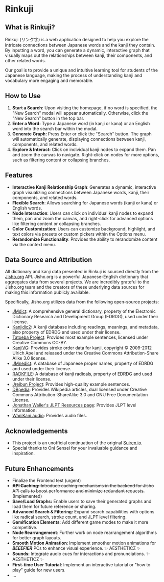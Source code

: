 # Rinkuji

## What is Rinkuji?

Rinkuji (リンク字) is a web application designed to help you explore the intricate connections between Japanese words and the kanji they contain. By inputting a word, you can generate a dynamic, interactive graph that visually maps out the relationships between kanji, their components, and other related words.

Our goal is to provide a unique and intuitive learning tool for students of the Japanese language, making the process of understanding kanji and vocabulary more engaging and memorable.

## How to Use

1.  **Start a Search:** Upon visiting the homepage, if no word is specified, the "New Search" modal will appear automatically. Otherwise, click the "New Search" button in the top bar.
2.  **Enter a Word:** Type a Japanese word (in kanji or kana) or an English word into the search bar within the modal.
3.  **Generate Graph:** Press Enter or click the "Search" button. The graph will automatically generate, displaying connections between kanji, components, and related words.
4.  **Explore & Interact:** Click on individual kanji nodes to expand them. Pan and zoom the canvas to navigate. Right-click on nodes for more options, such as filtering content or collapsing branches.

## Features

*   **Interactive Kanji Relationship Graph**: Generates a dynamic, interactive graph visualizing connections between Japanese words, kanji, their components, and related words.
*   **Flexible Search**: Allows searching for Japanese words (kanji or kana) or English words.
*   **Node Interaction**: Users can click on individual kanji nodes to expand them, pan and zoom the canvas, and right-click for advanced options like filtering content or collapsing branches.
*   **Color Customization**: Users can customize background, highlight, and text colors via presets or custom pickers within the Options menu.
*   **Rerandomize Functionality**: Provides the ability to rerandomize content via the context menu.

## Data Source and Attribution

All dictionary and kanji data presented in Rinkuji is sourced directly from the [Jisho.org](https://jisho.org/) API. Jisho.org is a powerful Japanese-English dictionary that aggregates data from several projects. We are incredibly grateful to the Jisho.org team and the creators of these underlying data sources for making this information publicly available.

Specifically, Jisho.org utilizes data from the following open-source projects:
*   [JMdict](http://www.edrdg.org/jmdict/j_jmdict.html): A comprehensive general dictionary, property of the Electronic Dictionary Research and Development Group (EDRDG), used under their license.
*   [Kanjidic2](http://www.edrdg.org/wiki/index.php/KANJIDIC_Project): A kanji database including readings, meanings, and metadata, also property of EDRDG and used under their license.
*   [Tatoeba Project](https://tatoeba.org/): Provides most example sentences, licensed under Creative Commons CC-BY.
*   [KanjiVG](https://kanjivg.tagaini.net/): Provides stroke order data for kanji, copyright © 2009-2012 Ulrich Apel and released under the Creative Commons Attribution-Share Alike 3.0 license.
*   [JMnedict](https://www.edrdg.org/jmdict/j_jmdict.html): A database of Japanese proper names, property of EDRDG and used under their license.
*   [RADKFILE](https://www.edrdg.org/wiki/index.php/RADKFILE_Project): A database of kanji radicals, property of EDRDG and used under their license.
*   [Jreibun Project](https://jreibun.com/): Provides high-quality example sentences.
*   [DBpedia](https://dbpedia.org/): Provides Wikipedia articles, dual licensed under Creative Commons Attribution-ShareAlike 3.0 and GNU Free Documentation License.
*   [Jonathan Waller's JLPT Resources page](https://www.jlpt.jp/e/): Provides JLPT level information.
*   [WaniKani audio](https://www.wanikani.com/): Provides audio files.

## Acknowledgements

* This project is an unofficial continuation of the original [Suiren.io](https://www.tofugu.com/japanese-learning-resources-database/suiren-io/). 
* Special thanks to Oni Sensei for your invaluable guidance and inspiration.

## Future Enhancements

*   Finalize the Frontend test (urgent)  
*   ~~**API Caching:** Introduce caching mechanisms in the backend for Jisho API calls to boost performance and minimize redundant requests.~~ (Implemented)
*   **Save/Load Graphs:** Enable users to save their generated graphs and load them for future reference or sharing.
*   **Advanced Search & Filtering:** Expand search capabilities with options like radical search, stroke count, and JLPT level filtering.
*   **Gamification Elements**: Add different game modes to make it more competitive.
*   **Node Rearrangement**: Further work on node rearrangement algorithms for better graph layouts.
*   **Smooth Motion Animation**: Implement smoother motion animations for ***BEEEFIER*** PCs to enhance visual experience. ✨ AESTHETICZ ✨
*   **Sounds**: Integrate audio cues for interactions and pronunciations. ✨ AESTHETICZ ✨
*   **First-time User Tutorial**: Implement an interactive tutorial or "how to play" guide for new users.
*   ...
